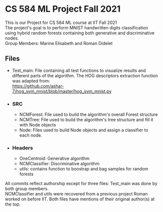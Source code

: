 # CS 584 ML Project Fall 2021
This is our Project for CS 584 ML course at IIT Fall 2021 <br/>
The project's goal is to perform MNIST handwritten digits classification using hybrid random forests containing both generative and discriminative nodes. <br/>
Group Members: Marine Elisabeth and Roman Didelet

## Files

- Test_main: File containing all test functions to visualize results and different parts of the algorithm. The HOG descriptors extraction function was adapted from:<br/> https://github.com/ashar-7/hog_svm_mnist/blob/master/hog_svm_mnist.py
- ### SRC
  - NCMForest: File used to build the algorithm's overall Forest structure
  - NCMTree: File used to build the algorithm's tree structure and fill it with Node objects
  - Node: Files used to build Node objects and assign a classifier to each node.

- ### Headers
  - OneCentroid: Generative algorithm
  - NCMClassifier: Discriminative algorithm
  - utils: contains function to boostrap and bag samples for random forests

All commits reflect authorship except for three files: Test_main was done by both group members. <br/> NCMClassifier and utils were recovered from a previous project Roman worked on before IIT. Both files have mentions of their original author(s) at the top.
